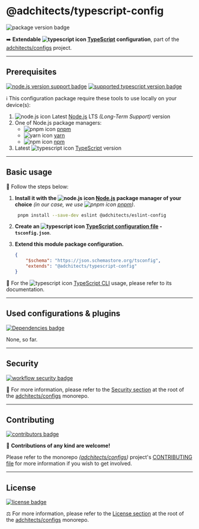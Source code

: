 # @adchitects/typescript-config

![package version badge]

➡️ **Extendable ![typescript icon] [TypeScript] configuration**, part of the
[adchitects/configs] project.

[adchitects/configs]: https://github.com/adchitects/configs
[package version badge]: https://img.shields.io/npm/v/@adchitects/typescript-config/latest?style=for-the-badge&logo=npm
[typescript]: https://www.typescriptlang.org/
[typescript icon]: https://api.iconify.design/logos/typescript-icon.svg
[adchitects/configs]: https://github.com/adchitects/configs

---

## Prerequisites

[![node.js version support badge]][node.js]
[![supported typescript version badge]][typescript]

[node.js version support badge]: https://img.shields.io/node/v-lts/@adchitects/typescript-config?style=for-the-badge&logo=nodedotjs
[supported typescript version badge]: https://img.shields.io/github/package-json/dependency-version/adchitects/configs/peer/typescript?filename=packages%2Ftypescript%2Fpackage.json&logo=typescript&style=for-the-badge

ℹ️ This configuration package require these tools to use locally on your
device(s):

1. ![node.js icon] Latest [Node.js] LTS _(Long-Term Support)_ version
1. One of Node.js package managers:
    - ![pnpm icon] [pnpm]
    - ![yarn icon] [yarn]
    - ![npm icon] [npm]
1. Latest ![typescript icon] [TypeScript] version

[node.js]: https://nodejs.org/en/
[node.js icon]: https://api.iconify.design/logos/nodejs-icon.svg
[pnpm]: https://pnpm.io/
[pnpm icon]: https://api.iconify.design/vscode-icons/file-type-light-pnpm.svg
[npm]: https://npmjs.com/
[npm icon]: https://api.iconify.design/logos/npm-icon.svg
[yarn]: https://yarnpkg.com/
[yarn icon]: https://api.iconify.design/logos/yarn.svg

---

## Basic usage

👣 Follow the steps below:

1. **Install it with the ![node.js icon] [Node.js] package manager of your
   choice** _(in our case, we use ![pnpm icon] [pnpm])_.

    ```sh
     pnpm install --save-dev eslint @adchitects/eslint-config
    ```

1. **Create an ![typescript icon] [TypeScript configuration file] - `tsconfig.json`**.

1. **Extend this module package configuration.**

    ```json
    {
    	"$schema": "https://json.schemastore.org/tsconfig",
    	"extends": "@adchitects/typescript-config"
    }
    ```

📖 For the ![typescript icon] [TypeScript CLI] usage, please refer to its
documentation.

[typescript configuration file]: https://www.typescriptlang.org/tsconfig/
[typescript cli]: https://www.typescriptlang.org/docs/handbook/compiler-options.html

---

## Used configurations & plugins

[![Dependencies badge]][dependencies url]

None, so far.

[dependencies badge]: https://img.shields.io/librariesio/release/npm/@adchitects/typescript-config?style=for-the-badge
[dependencies url]: https://libraries.io/npm/@adchitects%2Ftypescript-config

---

## Security

[![workflow security badge]][security policy]

🔐 For more information, please refer to the [Security section] at the root of
the [adchitects/configs] monorepo.

[workflow security badge]: https://img.shields.io/github/workflow/status/adchitects/configs/Maintenance?label=Security&logo=github&style=for-the-badge
[security section]: https://github.com/adchitects/configs#security
[security policy]: https://github.com/adchitects/configs/security/policy

---

## Contributing

[![contributors badge]][contributors url]

🤝 **Contributions of any kind are welcome!**

Please refer to the monorepo _([adchitects/configs])_ project's
[CONTRIBUTING file] for more information if you wish to get involved.

[contributing file]: https://github.com/adchitects/configs/blob/main/.github/CONTRIBUTING.md
[contributors badge]: https://img.shields.io/github/contributors/adchitects/configs?style=for-the-badge
[contributors url]: https://github.com/adchitects/configs#contributors

---

## License

[![license badge]][license]

⚖️ For more information, please refer to the [License section] at the root of
the [adchitects/configs] monorepo.

[license badge]: https://img.shields.io/github/license/adchitects/configs?style=for-the-badge
[license]: https://github.com/adchitects/configs/blob/main/LICENSE.md
[license section]: https://github.com/adchitects/configs#License
